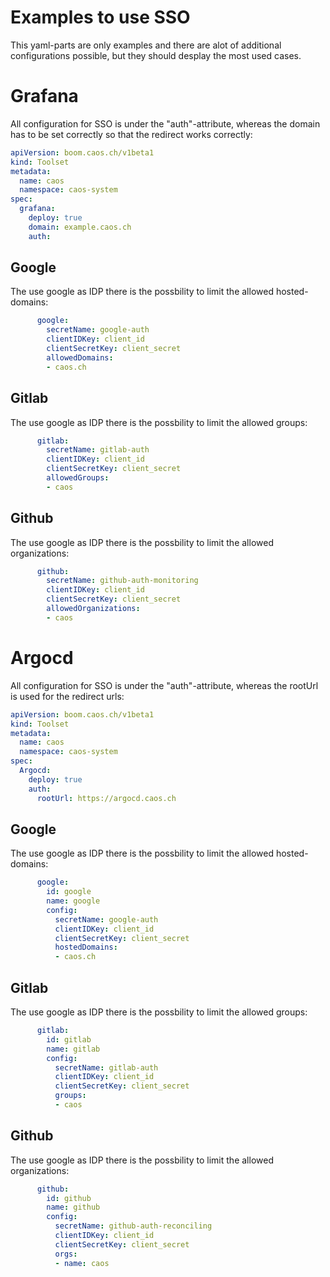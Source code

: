 # Examples to use SSO

This yaml-parts are only examples and there are alot of additional configurations possible, but they should desplay the most used cases.

# Grafana

All configuration for SSO is under the "auth"-attribute, whereas the domain has to be set correctly so that the redirect works correctly:

```yaml  
apiVersion: boom.caos.ch/v1beta1
kind: Toolset
metadata:
  name: caos
  namespace: caos-system
spec:
  grafana:
    deploy: true
    domain: example.caos.ch
    auth:
```

## Google

The use google as IDP there is the possbility to limit the allowed hosted-domains:

```yaml
      google:
        secretName: google-auth
        clientIDKey: client_id
        clientSecretKey: client_secret
        allowedDomains:
        - caos.ch
```

## Gitlab

The use google as IDP there is the possbility to limit the allowed groups:

```yaml
      gitlab:
        secretName: gitlab-auth
        clientIDKey: client_id
        clientSecretKey: client_secret
        allowedGroups:
        - caos
```

## Github

The use google as IDP there is the possbility to limit the allowed organizations:

```yaml
      github:
        secretName: github-auth-monitoring
        clientIDKey: client_id
        clientSecretKey: client_secret
        allowedOrganizations:
        - caos
```

# Argocd

All configuration for SSO is under the "auth"-attribute, whereas the rootUrl is used for the redirect urls:

```yaml  
apiVersion: boom.caos.ch/v1beta1
kind: Toolset
metadata:
  name: caos
  namespace: caos-system
spec:
  Argocd:
    deploy: true
    auth:
      rootUrl: https://argocd.caos.ch
```

## Google

The use google as IDP there is the possbility to limit the allowed hosted-domains:

```yaml
      google:
        id: google
        name: google
        config:
          secretName: google-auth
          clientIDKey: client_id
          clientSecretKey: client_secret
          hostedDomains:
          - caos.ch
```

## Gitlab

The use google as IDP there is the possbility to limit the allowed groups:

```yaml
      gitlab:
        id: gitlab
        name: gitlab
        config:
          secretName: gitlab-auth
          clientIDKey: client_id
          clientSecretKey: client_secret
          groups:
          - caos
```

## Github

The use google as IDP there is the possbility to limit the allowed organizations:

```yaml
      github:
        id: github
        name: github
        config:
          secretName: github-auth-reconciling
          clientIDKey: client_id
          clientSecretKey: client_secret
          orgs:
          - name: caos
```
